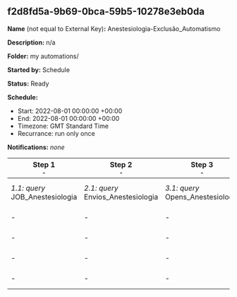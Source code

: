 ## f2d8fd5a-9b69-0bca-59b5-10278e3eb0da

**Name** (not equal to External Key)**:** Anestesiologia-Exclusão_Automatismo

**Description:** n/a

**Folder:** my automations/

**Started by:** Schedule

**Status:** Ready

**Schedule:**

* Start: 2022-08-01 00:00:00 +00:00
* End: 2022-08-01 00:00:00 +00:00
* Timezone: GMT Standard Time
* Recurrance: run only once

**Notifications:** _none_


| Step 1<br>_<small>-</small>_ | Step 2<br>_<small>-</small>_ | Step 3<br>_<small>-</small>_ | Step 4<br>_<small>-</small>_ | Step 5<br>_<small>-</small>_ | Step 6<br>_<small>-</small>_ |
| --- | --- | --- | --- | --- | --- |
| _1.1: query_<br>JOB_Anestesiologia | _2.1: query_<br>Envios_Anestesiologia | _3.1: query_<br>Opens_Anestesiologia | _4.1: query_<br>Logica | _5.1: query_<br>Logica_N_Emails | _6.1: query_<br>APAGAR |
| - | - | - | - | _5.2: query_<br>NOT_OPENS_ANESTESIOLOGIA | - |
| - | - | - | - | _5.3: query_<br>AUX_Supression | - |
| - | - | - | - | _5.4: query_<br>DE_P_SUPRESSION_Ricardo | - |
| - | - | - | - | _5.5: query_<br>DE_P_SUPRESSION | - |
